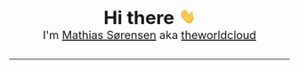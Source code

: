 <div align="center">
    <font style="font-size: 25pt;">
        <b>Hi there </b> 
        <img src="https://raw.githubusercontent.com/ABSphreak/ABSphreak/master/gifs/Hi.gif" width="30px">
    </font> 
    <br>
    <font style="font-size: 15pt">
        I'm <u>Mathias Sørensen</u> aka <u>theworldcloud</u>
    </font>
</div>

<br>
<hr>
